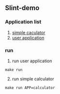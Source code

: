## Slint-demo
### Application list
1. [simple caculator](./calculator/Calculator.md)
2. [user application](./user/User.md)
### run
1. run user application
```
make run
```
2. run simple calculator
```
make run APP=calculator
```